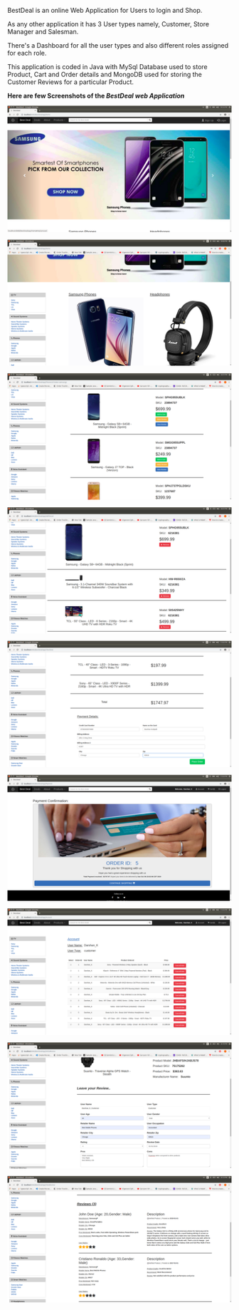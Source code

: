 BestDeal is an online Web Application for Users to login and Shop.  

As any other application it has 3 User types namely, Customer, Store Manager and Salesman. 

There's a Dashboard for all the user types and also different roles assigned for each role. 

This application is coded in Java with MySql Database used to store Product, Cart and Order details and MongoDB used for storing the Customer Reviews for a particular Product.


 **Here are few Screenshots of the *BestDeal web Application***
 
![Application Landing](https://github.com/DarshanKodipalli/BestDeal-Web-Application/blob/master/Application_Screenshots/1_Landing_screen.png)

![Application Landing](https://github.com/DarshanKodipalli/BestDeal-Web-Application/blob/master/Application_Screenshots/2_home.png)

![Application Landing](https://github.com/DarshanKodipalli/BestDeal-Web-Application/blob/master/Application_Screenshots/3_Products.png)

![Application Landing](https://github.com/DarshanKodipalli/BestDeal-Web-Application/blob/master/Application_Screenshots/4_cart.png)

![Application Landing](https://github.com/DarshanKodipalli/BestDeal-Web-Application/blob/master/Application_Screenshots/9_Check_out_Screen.png)

![Application Landing](https://github.com/DarshanKodipalli/BestDeal-Web-Application/blob/master/Application_Screenshots/11_Order_Confirmation_Screen.png)

![Application Landing](https://github.com/DarshanKodipalli/BestDeal-Web-Application/blob/master/Application_Screenshots/12_Customer_Account_Screen.png)

![Application Landing](https://github.com/DarshanKodipalli/BestDeal-Web-Application/blob/master/Application_Screenshots/10_Write_Review.png)

![Application Landing](https://github.com/DarshanKodipalli/BestDeal-Web-Application/blob/master/Application_Screenshots/11_ViewReview.png)
